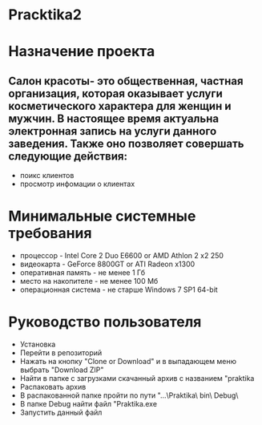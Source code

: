 # Pracktika2
#  Назначение проекта
##  Салон красоты- это общественная, частная организация, которая оказывает услуги косметического характера для женщин и мужчин. В настоящее время актуальна электронная запись на услуги данного заведения. Также оно позволяет совершать следующие действия:

* поикс клиентов
* просмотр инфомации о клиентах
# Минимальные системные требования
* процессор - Intel Core 2 Duo E6600 or AMD Athlon 2 x2 250
* видеокарта - GeForce 8800GT or ATI Radeon x1300
* оперативная память - не менее 1 Гб
* место на накопителе - не менее 100 Мб
* операционная система - не старше Windows 7 SP1 64-bit
# Руководство пользователя
* Установка
* Перейти в репозиторий
* Нажать на кнопку "Clone or Download" и в выпадающем меню выбрать "Download ZIP"
* Найти в папке с загрузками скачанный архив с названием "praktika
* Распаковать архив
* В распакованной папке пройти по пути "...\Praktika\ bin\ Debug\
* В папке Debug найти файл "Praktika.exe
* Запустить данный файл
